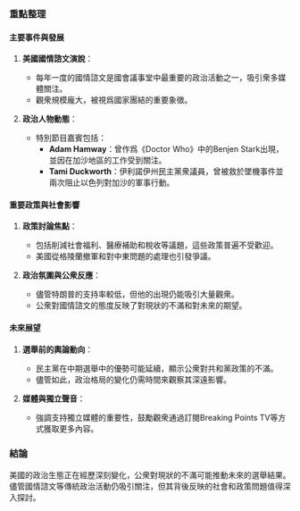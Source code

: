 ### 重點整理

#### 主要事件與發展
1. **美國國情諮文演說**：
   - 每年一度的國情諮文是國會議事堂中最重要的政治活動之一，吸引衆多媒體關注。
   - 觀衆規模龐大，被視爲國家團結的重要象徵。

2. **政治人物動態**：
   - 特別節目嘉賓包括：
     * **Adam Hamway**：曾作爲《Doctor Who》中的Benjen Stark出現，並因在加沙地區的工作受到關注。
     * **Tami Duckworth**：伊利諾伊州民主黨衆議員，曾被救於墜機事件並兩次阻止以色列對加沙的軍事行動。

#### 重要政策與社會影響
1. **政策討論焦點**：
   - 包括削減社會福利、醫療補助和稅收等議題，這些政策普遍不受歡迎。
   - 美國從格陵蘭撤軍和對中東問題的處理也引發爭議。

2. **政治氛圍與公衆反應**：
   - 儘管特朗普的支持率較低，但他的出現仍能吸引大量觀衆。
   - 公衆對國情諮文的態度反映了對現狀的不滿和對未來的期望。

#### 未來展望
1. **選舉前的輿論動向**：
   - 民主黨在中期選舉中的優勢可能延續，顯示公衆對共和黨政策的不滿。
   - 儘管如此，政治格局的變化仍需時間來觀察其深遠影響。

2. **媒體與獨立聲音**：
   - 強調支持獨立媒體的重要性，鼓勵觀衆通過訂閱Breaking Points TV等方式獲取更多內容。

### 結論
美國的政治生態正在經歷深刻變化，公衆對現狀的不滿可能推動未來的選舉結果。儘管國情諮文等傳統政治活動仍吸引關注，但其背後反映的社會和政策問題值得深入探討。